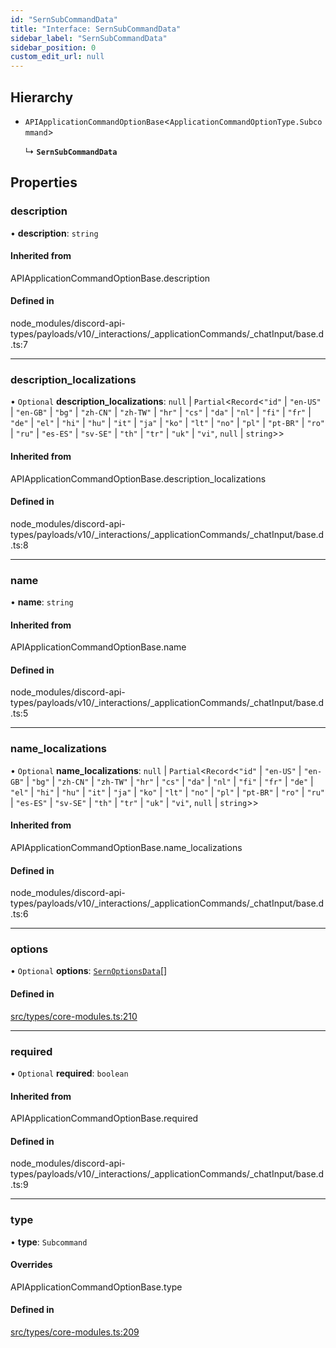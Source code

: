 ```yaml
---
id: "SernSubCommandData"
title: "Interface: SernSubCommandData"
sidebar_label: "SernSubCommandData"
sidebar_position: 0
custom_edit_url: null
---
```


## Hierarchy

- `APIApplicationCommandOptionBase`<`ApplicationCommandOptionType.Subcommand`\>

  ↳ **`SernSubCommandData`**

## Properties

### description

• **description**: `string`

#### Inherited from

APIApplicationCommandOptionBase.description

#### Defined in

node_modules/discord-api-types/payloads/v10/_interactions/_applicationCommands/_chatInput/base.d.ts:7

___

### description\_localizations

• `Optional` **description\_localizations**: ``null`` \| `Partial`<`Record`<``"id"`` \| ``"en-US"`` \| ``"en-GB"`` \| ``"bg"`` \| ``"zh-CN"`` \| ``"zh-TW"`` \| ``"hr"`` \| ``"cs"`` \| ``"da"`` \| ``"nl"`` \| ``"fi"`` \| ``"fr"`` \| ``"de"`` \| ``"el"`` \| ``"hi"`` \| ``"hu"`` \| ``"it"`` \| ``"ja"`` \| ``"ko"`` \| ``"lt"`` \| ``"no"`` \| ``"pl"`` \| ``"pt-BR"`` \| ``"ro"`` \| ``"ru"`` \| ``"es-ES"`` \| ``"sv-SE"`` \| ``"th"`` \| ``"tr"`` \| ``"uk"`` \| ``"vi"``, ``null`` \| `string`\>\>

#### Inherited from

APIApplicationCommandOptionBase.description\_localizations

#### Defined in

node_modules/discord-api-types/payloads/v10/_interactions/_applicationCommands/_chatInput/base.d.ts:8

___

### name

• **name**: `string`

#### Inherited from

APIApplicationCommandOptionBase.name

#### Defined in

node_modules/discord-api-types/payloads/v10/_interactions/_applicationCommands/_chatInput/base.d.ts:5

___

### name\_localizations

• `Optional` **name\_localizations**: ``null`` \| `Partial`<`Record`<``"id"`` \| ``"en-US"`` \| ``"en-GB"`` \| ``"bg"`` \| ``"zh-CN"`` \| ``"zh-TW"`` \| ``"hr"`` \| ``"cs"`` \| ``"da"`` \| ``"nl"`` \| ``"fi"`` \| ``"fr"`` \| ``"de"`` \| ``"el"`` \| ``"hi"`` \| ``"hu"`` \| ``"it"`` \| ``"ja"`` \| ``"ko"`` \| ``"lt"`` \| ``"no"`` \| ``"pl"`` \| ``"pt-BR"`` \| ``"ro"`` \| ``"ru"`` \| ``"es-ES"`` \| ``"sv-SE"`` \| ``"th"`` \| ``"tr"`` \| ``"uk"`` \| ``"vi"``, ``null`` \| `string`\>\>

#### Inherited from

APIApplicationCommandOptionBase.name\_localizations

#### Defined in

node_modules/discord-api-types/payloads/v10/_interactions/_applicationCommands/_chatInput/base.d.ts:6

___

### options

• `Optional` **options**: [`SernOptionsData`](../modules.md#sernoptionsdata)[]

#### Defined in

[src/types/core-modules.ts:210](https://github.com/sern-handler/handler/blob/b0399f9/src/types/core-modules.ts#L210)

___

### required

• `Optional` **required**: `boolean`

#### Inherited from

APIApplicationCommandOptionBase.required

#### Defined in

node_modules/discord-api-types/payloads/v10/_interactions/_applicationCommands/_chatInput/base.d.ts:9

___

### type

• **type**: `Subcommand`

#### Overrides

APIApplicationCommandOptionBase.type

#### Defined in

[src/types/core-modules.ts:209](https://github.com/sern-handler/handler/blob/b0399f9/src/types/core-modules.ts#L209)
